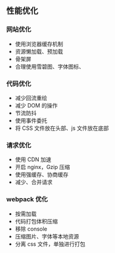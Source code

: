 ## 性能优化

### 网站优化

- 使用浏览器缓存机制
- 资源懒加载、预加载
- 骨架屏
- 合理使用雪碧图、字体图标、

### 代码优化

- 减少回流重绘
- 减少 DOM 的操作
- 节流防抖
- 使用事件委托
- 将 CSS 文件放在头部、js 文件放在底部

### 请求优化

- 使用 CDN 加速
- 开启 nginx，Gzip 压缩
- 使用强缓存、协商缓存
- 减少、合并请求

### webpack 优化

- 按需加载
- 代码打包体积压缩
- 移除 console
- 压缩图片、字体等本地资源
- 分离 css 文件，单独进行打包
